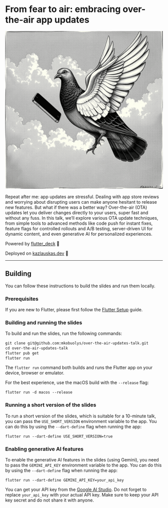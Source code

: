 # From fear to air: embracing over-the-air app updates

![Header image](header.png)

Repeat after me: app updates are stressful. Dealing with app store reviews and worrying about disrupting users can make anyone hesitant to release new features. But what if there was a better way? Over-the-air (OTA) updates let you deliver changes directly to your users, super fast and without any fuss. In this talk, we’ll explore various OTA update techniques, from simple tools to advanced methods like code push for instant fixes, feature flags for controlled rollouts and A/B testing, server-driven UI for dynamic content, and even generative AI for personalized experiences.

Powered by [flutter_deck](https://flutterdeck.dev/) 🚀

Deployed on [kazlauskas.dev](https://kazlauskas.dev/ota-app-updates) 🎉

---

## Building

You can follow these instructions to build the slides and run them locally.

### Prerequisites

If you are new to Flutter, please first follow the [Flutter Setup](https://flutter.dev/setup/) guide.

### Building and running the slides

To build and run the slides, run the following commands:

```
git clone git@github.com:mkobuolys/over-the-air-updates-talk.git
cd over-the-air-updates-talk
flutter pub get
flutter run
```

The `flutter run` command both builds and runs the Flutter app on your device, browser or emulator.

For the best experience, use the macOS build with the `--release` flag:

```
flutter run -d macos --release
```

### Running a short version of the slides

To run a short version of the slides, which is suitable for a 10-minute talk, you can pass the `USE_SHORT_VERSION` environment variable to the app. You can do this by using the `--dart-define` flag when running the app:

```
flutter run --dart-define USE_SHORT_VERSION=true
```

### Enabling generative AI features

To enable the generative AI features in the slides (using Gemini), you need to pass the `GEMINI_API_KEY` environment variable to the app. You can do this by using the `--dart-define` flag when running the app:

```
flutter run --dart-define GEMINI_API_KEY=your_api_key
```

You can get your API key from the [Google AI Studio](https://aistudio.google.com). Do not forget to replace `your_api_key` with your actual API key. Make sure to keep your API key secret and do not share it with anyone.
